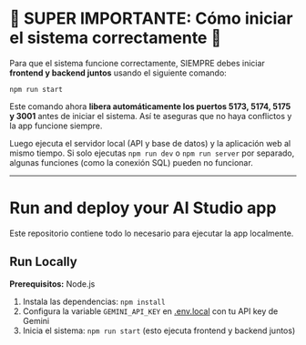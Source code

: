 
# 🚨 SUPER IMPORTANTE: Cómo iniciar el sistema correctamente 🚨


Para que el sistema funcione correctamente, SIEMPRE debes iniciar **frontend y backend juntos** usando el siguiente comando:

```
npm run start
```

Este comando ahora **libera automáticamente los puertos 5173, 5174, 5175 y 3001** antes de iniciar el sistema. Así te aseguras que no haya conflictos y la app funcione siempre.

Luego ejecuta el servidor local (API y base de datos) y la aplicación web al mismo tiempo. Si solo ejecutas `npm run dev` o `npm run server` por separado, algunas funciones (como la conexión SQL) pueden no funcionar.

---

# Run and deploy your AI Studio app

Este repositorio contiene todo lo necesario para ejecutar la app localmente.

## Run Locally

**Prerequisitos:** Node.js

1. Instala las dependencias:
   `npm install`
2. Configura la variable `GEMINI_API_KEY` en [.env.local](.env.local) con tu API key de Gemini
3. Inicia el sistema:
   `npm run start` (esto ejecuta frontend y backend juntos)
